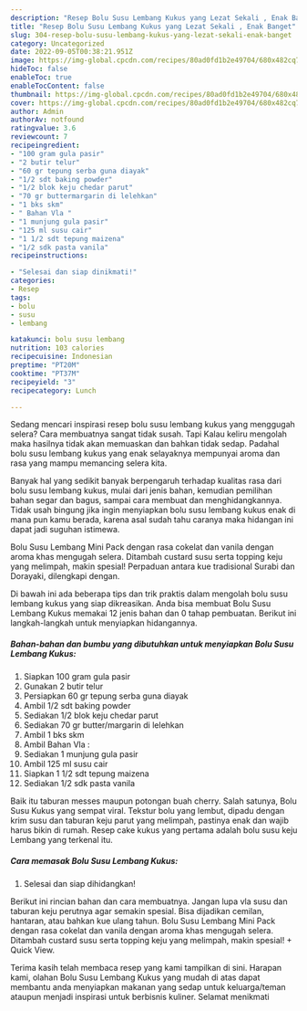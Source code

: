 ```yaml
---
description: "Resep Bolu Susu Lembang Kukus yang Lezat Sekali , Enak Banget"
title: "Resep Bolu Susu Lembang Kukus yang Lezat Sekali , Enak Banget"
slug: 304-resep-bolu-susu-lembang-kukus-yang-lezat-sekali-enak-banget
category: Uncategorized
date: 2022-09-05T00:38:21.951Z
image: https://img-global.cpcdn.com/recipes/80ad0fd1b2e49704/680x482cq70/bolu-susu-lembang-kukus-foto-resep-utama.jpg
hideToc: false
enableToc: true
enableTocContent: false
thumbnail: https://img-global.cpcdn.com/recipes/80ad0fd1b2e49704/680x482cq70/bolu-susu-lembang-kukus-foto-resep-utama.jpg
cover: https://img-global.cpcdn.com/recipes/80ad0fd1b2e49704/680x482cq70/bolu-susu-lembang-kukus-foto-resep-utama.jpg
author: Admin
authorAv: notfound
ratingvalue: 3.6
reviewcount: 7
recipeingredient:
- "100 gram gula pasir"
- "2 butir telur"
- "60 gr tepung serba guna diayak"
- "1/2 sdt baking powder"
- "1/2 blok keju chedar parut"
- "70 gr buttermargarin di lelehkan"
- "1 bks skm"
- " Bahan Vla "
- "1 munjung gula pasir"
- "125 ml susu cair"
- "1 1/2 sdt tepung maizena"
- "1/2 sdk pasta vanila"
recipeinstructions:

- "Selesai dan siap dinikmati!"
categories:
- Resep
tags:
- bolu
- susu
- lembang

katakunci: bolu susu lembang 
nutrition: 103 calories
recipecuisine: Indonesian
preptime: "PT20M"
cooktime: "PT37M"
recipeyield: "3"
recipecategory: Lunch

---
```



Sedang mencari inspirasi resep bolu susu lembang kukus yang menggugah selera? Cara membuatnya sangat tidak susah. Tapi Kalau keliru mengolah maka hasilnya tidak akan memuaskan dan bahkan tidak sedap. Padahal bolu susu lembang kukus yang enak selayaknya mempunyai aroma dan rasa yang mampu memancing selera kita.


Banyak hal yang sedikit banyak berpengaruh terhadap kualitas rasa dari bolu susu lembang kukus, mulai dari jenis bahan, kemudian pemilihan bahan segar dan bagus, sampai cara membuat dan menghidangkannya. Tidak usah bingung jika ingin menyiapkan bolu susu lembang kukus enak di mana pun kamu berada, karena asal sudah tahu caranya maka hidangan ini dapat jadi suguhan istimewa.

Bolu Susu Lembang Mini Pack dengan rasa cokelat dan vanila dengan aroma khas mengugah selera. Ditambah custard susu serta topping keju yang melimpah, makin spesial! Perpaduan antara kue tradisional Surabi dan Dorayaki, dilengkapi dengan.


Di bawah ini ada beberapa tips dan trik praktis dalam mengolah bolu susu lembang kukus yang siap dikreasikan. Anda bisa membuat Bolu Susu Lembang Kukus memakai 12 jenis bahan dan 0 tahap pembuatan. Berikut ini langkah-langkah untuk menyiapkan hidangannya.

<!--inarticleads1-->

##### Bahan-bahan dan bumbu yang dibutuhkan untuk menyiapkan Bolu Susu Lembang Kukus:

1. Siapkan 100 gram gula pasir
1. Gunakan 2 butir telur
1. Persiapkan 60 gr tepung serba guna diayak
1. Ambil 1/2 sdt baking powder
1. Sediakan 1/2 blok keju chedar parut
1. Sediakan 70 gr butter/margarin di lelehkan
1. Ambil 1 bks skm
1. Ambil  Bahan Vla :
1. Sediakan 1 munjung gula pasir
1. Ambil 125 ml susu cair
1. Siapkan 1 1/2 sdt tepung maizena
1. Sediakan 1/2 sdk pasta vanila


Baik itu taburan messes maupun potongan buah cherry. Salah satunya, Bolu Susu Kukus yang sempat viral. Tekstur bolu yang lembut, dipadu dengan krim susu dan taburan keju parut yang melimpah, pastinya enak dan wajib harus bikin di rumah. Resep cake kukus yang pertama adalah bolu susu keju Lembang yang terkenal itu. 

<!--inarticleads2-->

##### Cara memasak Bolu Susu Lembang Kukus:


1. Selesai dan siap dihidangkan!

Berikut ini rincian bahan dan cara membuatnya. Jangan lupa vla susu dan taburan keju perutnya agar semakin spesial. Bisa dijadikan cemilan, hantaran, atau bahkan kue ulang tahun. Bolu Susu Lembang Mini Pack dengan rasa cokelat dan vanila dengan aroma khas mengugah selera. Ditambah custard susu serta topping keju yang melimpah, makin spesial! + Quick View. 

Terima kasih telah membaca resep yang kami tampilkan di sini. Harapan kami, olahan Bolu Susu Lembang Kukus yang mudah di atas dapat membantu anda menyiapkan makanan yang sedap untuk keluarga/teman ataupun menjadi inspirasi untuk berbisnis kuliner. Selamat menikmati
